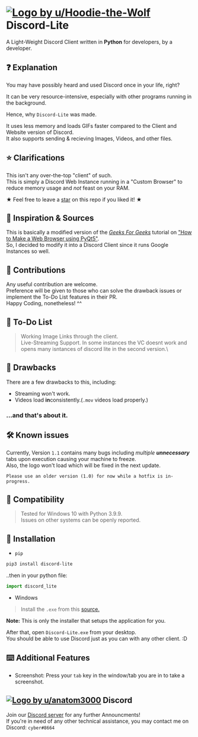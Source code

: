 # [![Logo by u/Hoodie-the-Wolf](https://i.imgur.com/D0fAK42.png)](https://www.reddit.com/user/Hoodie-the-Wolf/) Discord-Lite
A Light-Weight Discord Client written in **Python** for developers, by a developer.

## ❓ Explanation
You may have possibly heard and used Discord once in your life, right?

It can be very resource-intensive, especially with other programs running in the background.

Hence, why `Discord-Lite` was made.

It uses less memory and loads GIFs faster compared to the Client and Website version of Discord.\
It also supports sending & recieving Images, Videos, and other files.

## ⭐ Clarifications
This isn't any over-the-top "client" of such.\
This is simply a Discord Web Instance running in a "Custom Browser" to reduce memory usage and *not* feast on your RAM.

★ Feel free to leave a [star](https://i.imgur.com/P9YZMnF.gif) on this repo if you liked it! ★

## 👀 Inspiration & Sources
This is basically a modified version of the [*Geeks For Geeks*](https://www.geeksforgeeks.org/) tutorial on ["How to Make a Web Browser using PyQt5"](https://www.geeksforgeeks.org/creating-a-simple-browser-using-pyqt5/).\
So, I decided to modify it into a Discord Client since it runs Google Instances so well.

## 👋 Contributions
Any useful contribution are welcome.\
Preference will be given to those who can solve the drawback issues or implement the To-Do List features in their PR.\
Happy Coding, nonetheless! ^^

## 📃 To-Do List
> Working Image Links through the client.\
> Live-Streaming Support.
> In some instances the VC doesnt work and opens many isntances of discord lite in the second version.\

## 💢 Drawbacks
There are a few drawbacks to this, including:
- Streaming won't work.
- Videos load **in**consistently.(`.mov` videos load properly.)

### ...and that's about it.

## 🛠️ Known issues
Currently, Version `1.1` contains many bugs including *multiple* ***unnecessary*** tabs upon execution causing your machine to freeze.\
Also, the logo won't load which will be fixed in the next update.

```Please use an older version (1.0) for now while a hotfix is in-progress.```

## 💾 Compatibility
> Tested for Windows 10 with Python 3.9.9.\
> Issues on other systems can be openly reported.

## 📎 Installation
* `pip`

```bash
pip3 install discord-lite
```

..then in your python file:

```python
import discord_lite
```

* Windows
> Install the `.exe` from this [source.](https://github.com/Sachit71/Discord-Lite/tree/main/installer)

**Note:** This is only the installer that setups the application for you.

After that, open `Discord-Lite.exe` from your desktop.\
You should be able to use Discord just as you can with any other client. :D

## ⌨️ Additional Features
* Screenshot: Press your `tab` key in the window/tab you are in to take a screenshot.

## [![Logo by u/anatom3000](https://i.imgur.com/cooZgSL.png)](https://www.reddit.com/user/anatom3000/) Discord 
Join our [Discord server](https://discord.gg/EwY2aZMn6t) for any further Announcments!\
If you're in need of any other technical assistance, you may contact me on Discord: `cyber#8664`
